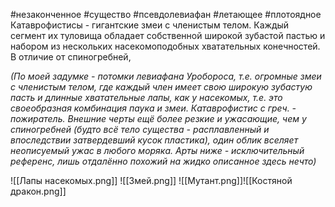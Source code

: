 #незаконченное #существо #псевдолевиафан #летающее #плотоядное
Катаврофистисы - гигантские змеи с членистым телом. Каждый сегмент их туловища обладает собственной широкой зубастой пастью и набором из нескольких насекомоподобных хватательных конечностей. В отличие от спиногребней, 

*(По моей задумке - потомки левиафана Уробороса, т.е. огромные змеи с членистым телом, где каждый член имеет свою широкую зубастую пасть и длинные хватательные лапы, как у насекомых, т.е. это своеобразная комбинация паука и змеи. Катаврофистис с греч. - пожиратель. Внешние черты ещё более резкие и ужасающие, чем у спиногребней (будто всё тело существа - расплавленный и впоследствии затвердевший кусок пластика), один облик вселяет неописуемый ужас в любого моряка. Арты ниже - исключительный референс, лишь отдалённо похожий на жидко описанное здесь нечто)*

![[Лапы насекомых.png]]
![[Змей.png]]
![[Мутант.png]]![[Костяной дракон.png]]